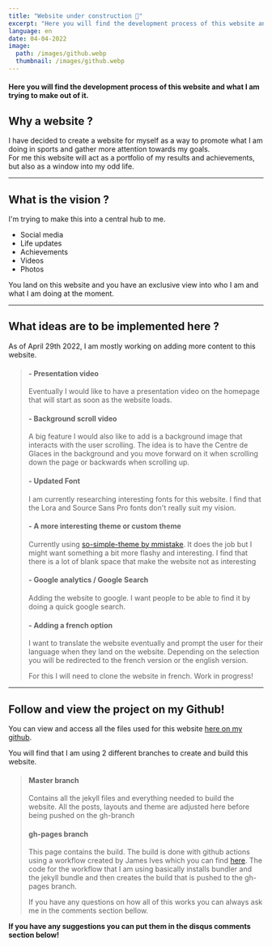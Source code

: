 ```yaml
---
title: "Website under construction 🚧"
excerpt: "Here you will find the development process of this website and what I am trying to make out of it."
language: en
date: 04-04-2022
image: 
  path: /images/github.webp
  thumbnail: /images/github.webp
---
```


#### Here you will find the development process of this website and what I am trying to make out of it.

## Why a website ?

I have decided to create a website for myself as a way to promote what I am doing in sports and gather more attention towards my goals.  
For me this website will act as a portfolio of my results and achievements, but also as a window into my odd life.

---------------------------------------------------

## What is the vision ?
I'm trying to make this into a central hub to me.  
- Social media
- Life updates
- Achievements
- Videos
- Photos

You land on this website and you have an exclusive view into who I am and what I am doing at the moment.

---------------------------------------------------

## What ideas are to be implemented here ?
As of April 29th 2022,  I am mostly working on adding more content to this website.

> #### - Presentation video
> Eventually I would like to have a presentation video on the homepage that will start as soon as the website loads.
>
>#### - Background scroll video
> A big feature I would also like to add is a background image that interacts with the user scrolling. The idea is to have the Centre de Glaces in the background and you move forward on it when scrolling down the page or backwards when scrolling up.
>
>#### - Updated Font
> I am currently researching interesting fonts for this website. I find that the Lora and Source Sans Pro fonts don't really suit my vision.
>
>#### - A more interesting theme or custom theme
> Currently using [so-simple-theme by mmistake](https://github.com/mmistakes/so-simple-theme "so-simple-theme by mmistake"). It does the job but I might want something a bit more flashy and interesting. I find that there is a lot of blank space that make the website not as interesting
>
>#### - Google analytics / Google Search
> Adding the website to google. I want people to be able to find it by doing a quick google search.
>
>#### - Adding a french option
> I want to translate the website eventually and prompt the user for their language when they land on the website. Depending on the selection you will be redirected to the french version or the english version.
>
> For this I will need to clone the website in french. Work in progress!  

---------------------------------------------------

## Follow and view the project on my Github!

You can view and access all the files used for this website [here on my github](https://github.com/ChrisFiola/chrisfiola.github.io "here on my github").

You will find that I am using 2 different branches to create and build this website.

> #### Master branch
> Contains all the jekyll files and everything needed to build the website.
> All the posts, layouts and theme are adjusted here before being pushed on the gh-branch
>
> #### gh-pages branch
> This page contains the build. The build is done with github actions using a workflow created by James Ives which you can find [here](https://github.com/JamesIves/github-pages-deploy-action "here").
> The code for the workflow that I am using basically installs bundler and the jekyll bundle and then creates the build that is pushed to the gh-pages branch.
>
> If you have any questions on how all of this works you can always ask me in the comments section bellow.

**If you have any suggestions you can put them in the disqus comments section below!**

